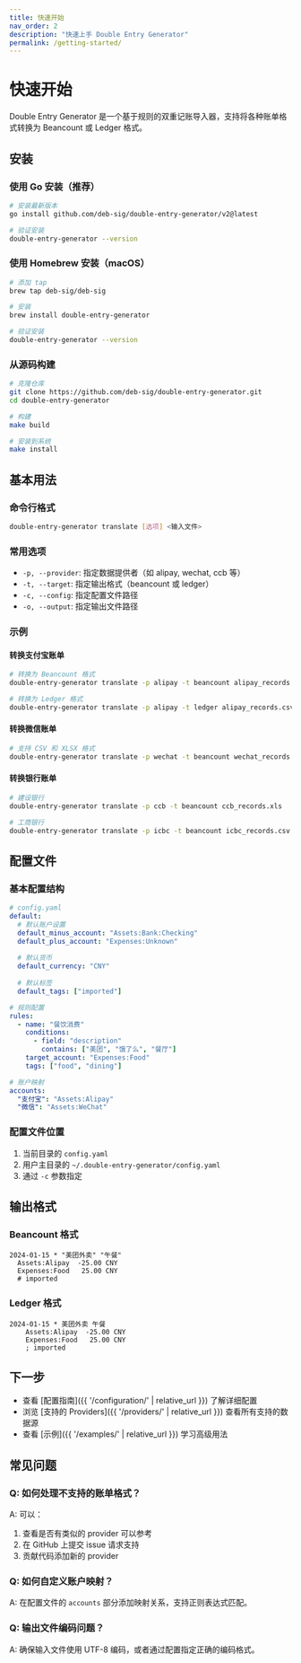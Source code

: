 ```yaml
---
title: 快速开始
nav_order: 2
description: "快速上手 Double Entry Generator"
permalink: /getting-started/
---
```


# 快速开始

Double Entry Generator 是一个基于规则的双重记账导入器，支持将各种账单格式转换为 Beancount 或 Ledger 格式。

## 安装

### 使用 Go 安装（推荐）

```bash
# 安装最新版本
go install github.com/deb-sig/double-entry-generator/v2@latest

# 验证安装
double-entry-generator --version
```

### 使用 Homebrew 安装（macOS）

```bash
# 添加 tap
brew tap deb-sig/deb-sig

# 安装
brew install double-entry-generator

# 验证安装
double-entry-generator --version
```

### 从源码构建

```bash
# 克隆仓库
git clone https://github.com/deb-sig/double-entry-generator.git
cd double-entry-generator

# 构建
make build

# 安装到系统
make install
```

## 基本用法

### 命令行格式

```bash
double-entry-generator translate [选项] <输入文件>
```

### 常用选项

- `-p, --provider`: 指定数据提供者（如 alipay, wechat, ccb 等）
- `-t, --target`: 指定输出格式（beancount 或 ledger）
- `-c, --config`: 指定配置文件路径
- `-o, --output`: 指定输出文件路径

### 示例

#### 转换支付宝账单

```bash
# 转换为 Beancount 格式
double-entry-generator translate -p alipay -t beancount alipay_records.csv

# 转换为 Ledger 格式
double-entry-generator translate -p alipay -t ledger alipay_records.csv
```

#### 转换微信账单

```bash
# 支持 CSV 和 XLSX 格式
double-entry-generator translate -p wechat -t beancount wechat_records.xlsx
```

#### 转换银行账单

```bash
# 建设银行
double-entry-generator translate -p ccb -t beancount ccb_records.xls

# 工商银行
double-entry-generator translate -p icbc -t beancount icbc_records.csv
```

## 配置文件

### 基本配置结构

```yaml
# config.yaml
default:
  # 默认账户设置
  default_minus_account: "Assets:Bank:Checking"
  default_plus_account: "Expenses:Unknown"
  
  # 默认货币
  default_currency: "CNY"
  
  # 默认标签
  default_tags: ["imported"]

# 规则配置
rules:
  - name: "餐饮消费"
    conditions:
      - field: "description"
        contains: ["美团", "饿了么", "餐厅"]
    target_account: "Expenses:Food"
    tags: ["food", "dining"]

# 账户映射
accounts:
  "支付宝": "Assets:Alipay"
  "微信": "Assets:WeChat"
```

### 配置文件位置

1. 当前目录的 `config.yaml`
2. 用户主目录的 `~/.double-entry-generator/config.yaml`
3. 通过 `-c` 参数指定

## 输出格式

### Beancount 格式

```beancount
2024-01-15 * "美团外卖" "午餐"
  Assets:Alipay  -25.00 CNY
  Expenses:Food   25.00 CNY
  # imported
```

### Ledger 格式

```ledger
2024-01-15 * 美团外卖 午餐
    Assets:Alipay  -25.00 CNY
    Expenses:Food   25.00 CNY
    ; imported
```

## 下一步

- 查看 [配置指南]({{ '/configuration/' | relative_url }}) 了解详细配置
- 浏览 [支持的 Providers]({{ '/providers/' | relative_url }}) 查看所有支持的数据源
- 查看 [示例]({{ '/examples/' | relative_url }}) 学习高级用法

## 常见问题

### Q: 如何处理不支持的账单格式？

A: 可以：
1. 查看是否有类似的 provider 可以参考
2. 在 GitHub 上提交 issue 请求支持
3. 贡献代码添加新的 provider

### Q: 如何自定义账户映射？

A: 在配置文件的 `accounts` 部分添加映射关系，支持正则表达式匹配。

### Q: 输出文件编码问题？

A: 确保输入文件使用 UTF-8 编码，或者通过配置指定正确的编码格式。
